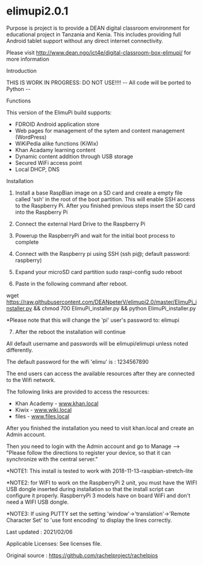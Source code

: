 # elimupi2.0.1

Purpose is project is to provide a DEAN digital classroom environment for educational project in Tanzania and Kenia. This includes providing full Android tablet support without any direct internet connectivity. 

Please visit http://www.dean.ngo/ict4e/digital-classroom-box-elimupi/ for more information 

Introduction 

THIS IS WORK IN PROGRESS: DO NOT USE!!!! -- All code will be ported to Python -- 

Functions 

This version of the ElimuPi build supports: 

- FDROID Android application store 
- Web pages for management of the sytem and content management (WordPress) 
- WiKiPedia alike functions (KiWix) 
- Khan Acadamy learning content 
- Dynamic content addition through USB storage 
- Secured WiFi access point 
- Local DHCP, DNS 

Installation 
1. Install a base RaspBian image on a SD card and create a empty file called 'ssh' in the root of the boot partition. This will enable SSH access to the Raspberry Pi. After you finished previous steps insert the SD card into the Raspberry Pi

2. Connect the external Hard Drive to the Raspberry Pi

3. Powerup the RaspberryPi and wait for the initial boot process to complete 

4. Connect with the Raspberry pi using SSH (ssh pi@<ipv4>; default password: raspberry)
 
5. Expand your microSD card partition sudo raspi-config sudo reboot 

6. Paste in the following command after reboot. 

wget https://raw.githubusercontent.com/DEANpeterV/elimupi2.0/master/ElimuPi_installer.py && chmod 700 ElimuPi_installer.py && python ElimuPi_installer.py

*Please note that this will change the 'pi' user's password to: elimupi 

7. After the reboot the installation will continue

All default username and passwords will be elimupi/elimupi unless noted differently. 

The default password for the wifi 'elimu' is : 1234567890

The end users can access the available resources after they are connected to the Wifi network.

The following links are provided to access the resources:
- Khan Academy - www.khan.local
- Kiwix - www.wiki.local
- files - www.files.local

After you finished the installation you need to visit khan.local and create an Admin account. 

Then you need to login with the Admin account and go to Manage --> "Please follow the directions to register your device, so that it can synchronize with the central server."


*NOTE1: This install is tested to work with 2018-11-13-raspbian-stretch-lite 

*NOTE2: for WIFI to work on the RaspberryPi 2 unit, you must have the WIFI USB dongle inserted during installation so that the install script can configure it properly. RaspberryPi 3 models have on board WiFi and don't need a WIFI USB dongle. 

*NOTE3: If using  PUTTY set the setting 'window'->'translation'->'Remote Character Set' to 'use font encoding' to display the lines correctly.

Last updated : 2021/02/06 

Applicable Licenses: See licenses file. 

Original source : https://github.com/rachelproject/rachelpios 
